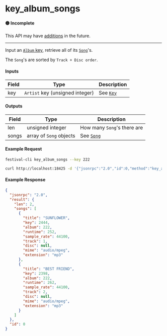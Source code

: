 # key_album_songs

#### 🟡 Incomplete
This API may have [additions](/api-stability/marker.md) in the future.

---

Input an [`Album` key](/common-objects/key.dm), retrieve all of its [`Song`](/common-objects/song.md)'s.

The `Song`'s are sorted by `Track + Disc order`.

#### Inputs

| Field | Type                                           | Description |
|-------|------------------------------------------------|-------------|
| key   | `Artist` key (unsigned integer)                | See [`Key`](/common-objects/key.md)

#### Outputs

| Field | Type                    | Description |
|-------|-------------------------|-------------|
| len   | unsigned integer        | How many `Song`'s there are
| songs | array of `Song` objects | See [`Song`](/common-objects/song.md)

#### Example Request
```bash
festival-cli key_album_songs --key 222
```
```bash
curl http://localhost:18425 -d '{"jsonrpc":"2.0","id":0,"method":"key_album_songs","params":{"key":222}}'
```

#### Example Response
```json
{
  "jsonrpc": "2.0",
  "result": {
    "len": 2,
    "songs": [
      {
        "title": "SUNFLOWER",
        "key": 2444,
        "album": 222,
        "runtime": 252,
        "sample_rate": 44100,
        "track": 1,
        "disc": null,
        "mime": "audio/mpeg",
        "extension": "mp3"
      },
      {
        "title": "BEST FRIEND",
        "key": 2398,
        "album": 222,
        "runtime": 262,
        "sample_rate": 44100,
        "track": 2,
        "disc": null,
        "mime": "audio/mpeg",
        "extension": "mp3"
      }
    ]
  },
  "id": 0
}
```
